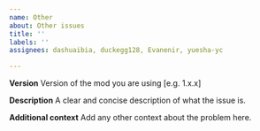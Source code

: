 ```yaml
---
name: Other
about: Other issues
title: ''
labels: ''
assignees: dashuaibia, duckegg128, Evanenir, yuesha-yc

---
```


**Version**
Version of the mod you are using [e.g. 1.x.x]

**Description**
A clear and concise description of what the issue is.

**Additional context**
Add any other context about the problem here.
